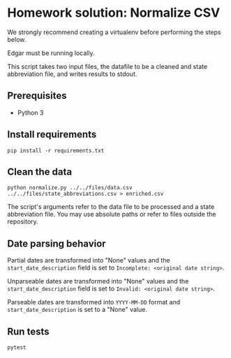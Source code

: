 # Homework solution: Normalize CSV

We strongly recommend creating a virtualenv before performing the steps below.

Edgar must be running locally.

This script takes two input files, the datafile to be a cleaned and state abbreviation file, and writes results to stdout.

## Prerequisites

* Python 3

## Install requirements

`pip install -r requirements.txt`

## Clean the data

```
python normalize.py ../../files/data.csv ../../files/state_abbreviations.csv > enriched.csv
```

The script's arguments refer to the data file to be processed and a state abbreviation file. You may use absolute paths or refer to files outside the repository.

## Date parsing behavior

Partial dates are transformed into "None" values and the `start_date_description` field is set to `Incomplete: <original date string>`.

Unparseable dates are transformed into "None" values and the `start_date_description` field is set to `Invalid: <original date string>`.

Parseable dates are transformed into `YYYY-MM-DD` format and `start_date_description` is set to a "None" value.

## Run tests

```
pytest
```
